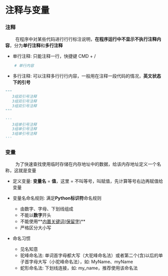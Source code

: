 # 注释与变量
### 注释 
&emsp;&emsp; 在程序中对某些代码进⾏行行标注说明，**在程序运行中不显示不执行注释内容**，分为**单行注释**和**多行注释**
*  单行注释: 只能注释一行，快捷键 CMD + /


```python
    # 单行内容
```


*  多行注释: 可以注释多⾏行行内容，⼀般⽤在注释一段代码的情况，**英文状态下的引号**


```python
"""
   3组双引号注释
   3组双引号注释
   3组双引号注释
"""

'''
   3组单引号注释
   3组单引号注释
   3组单引号注释
'''

```




### 变量
&emsp;&emsp; 为了快速查找使用临时存储在内存地址中的数据，给该内存地址定义一个名称，这就是变量
*  定义变量: **变量名** = **值**，这里 = 不叫等号，叫赋值，先计算等号右边再赋值给变量


*  变量名命名规则: 满足**Python标识符**命名规则
   *  由数字、字母、下划线组成
   *  不能以**数字**开头
   *  不能使用**[内置关键词(保留字)](https://www.runoob.com/python3/python3-basic-syntax.html)**
   *  严格区分大小写   


*  命名习惯
   *  见名知意
   *  驼峰命名法: 单词首字母都大写（大驼峰命名法）或者第二个(含)以后的单子首字母大写（小驼峰命名法），如: MyName、myName
   *  蛇形命名法: 下划线连接，如: my_name，推荐使用该命名法
   
 

   







